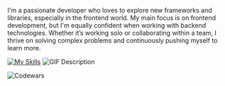 
I'm a passionate developer who loves to explore new frameworks and libraries, especially in the frontend world. My main focus is on frontend development, but I'm equally confident when working with backend technologies. Whether it’s working solo or collaborating within a team, I thrive on solving complex problems and continuously pushing myself to learn more.

[![My Skills](https://skillicons.dev/icons?i=js,ts,html,css,docker)](https://skillicons.dev)
![GIF Description](https://media.giphy.com/media/1u01IRKm3cKUH4GU1U/giphy.gif)

![Codewars](https://www.codewars.com/users/Nilshanssonmeng/badges/large)
